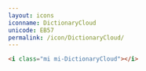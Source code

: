 ```yaml
---
layout: icons
iconname: DictionaryCloud
unicode: EB57
permalink: /icon/DictionaryCloud/
---
```


``` html
<i class="mi mi-DictionaryCloud"></i>
```

